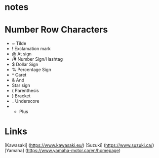 # notes
# Number Row Characters
* ~ Tilde
* ! Exclamation mark
* @ At sign
* /# Number Sign/Hashtag
* $ Dollar Sign
* % Percentage Sign
* ^ Caret
*  & And 
* Star sign
* ( Parenthesis
* ) Bracket 
* _ Underscore
* + Plus

# Links
[Kawasaki] (https://www.kawasaki.eu/)
[Suzuki] (https://www.suzuki.ca/)
[Yamaha] (https://www.yamaha-motor.ca/en/homepage)
